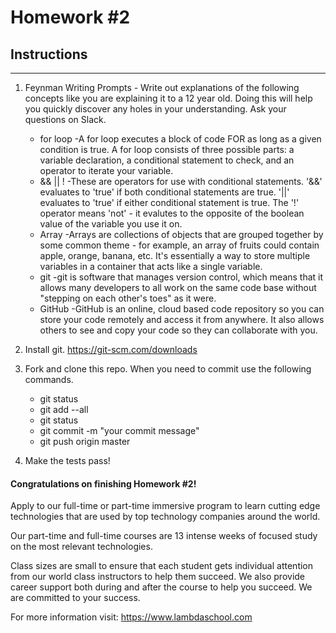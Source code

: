 # Homework #2

## Instructions
---
1. Feynman Writing Prompts - Write out explanations of the following concepts like you are explaining it to a 12 year old.  Doing this will help you quickly discover any holes in your understanding.  Ask your questions on Slack.
		
	* for loop
		-A for loop executes a block of code FOR as long as a given condition is true. A for loop consists of three possible parts: a variable declaration, a conditional statement to check, and an operator to iterate your variable. 
	* && || !
		-These are operators for use with conditional statements. '&&' evaluates to 'true' if both conditional statements are true. '||' evaluates to 'true' if either conditional statement is true. The '!' operator means 'not' - it evalutes to the opposite of the boolean value of the variable you use it on. 
	* Array
		-Arrays are collections of objects that are grouped together by some common theme - for example, an array of fruits could contain apple, orange, banana, etc. It's essentially a way to store multiple variables in a container that acts like a single variable.
	* git
		-git is software that manages version control, which means that it allows many developers to all work on the same code base without "stepping on each other's toes" as it were. 
	* GitHub
		-GitHub is an online, cloud based code repository so you can store your code remotely and access it from anywhere. It also allows others to see and copy your code so they can collaborate with you. 


2. Install git.  https://git-scm.com/downloads


3. Fork and clone this repo.  When you need to commit use the following commands.
		
	* git status
	* git add --all
	* git status
	* git commit -m "your commit message"
	* git push origin master


4. Make the tests pass!




#### Congratulations on finishing Homework #2!
Apply to our full-time or part-time immersive program to learn cutting edge technologies that are used by top technology companies around the world.

Our part-time and full-time courses are 13 intense weeks of focused study on the most relevant technologies.  

Class sizes are small to ensure that each student gets individual attention from our world class instructors to help them succeed.  We also provide career support both during and after the course to help you succeed.  We are committed to your success.

For more information visit: https://www.lambdaschool.com
